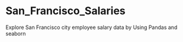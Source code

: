 # San_Francisco_Salaries
Explore San Francisco city employee salary data by Using Pandas and seaborn
